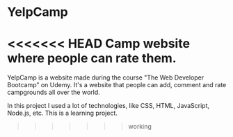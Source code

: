 # YelpCamp
<<<<<<< HEAD
Camp website where people can rate them.
=======

YelpCamp is a website made during the course "The Web Developer Bootcamp" on Udemy. It's a website that people can add, comment and rate campgrounds all over the world. 

In this project I used a lot of technologies, like CSS, HTML, JavaScript, Node.js, etc. This is a learning project. 
>>>>>>> working
